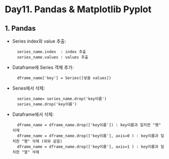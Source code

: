 # Day11. Pandas & Matplotlib Pyplot

## 1. Pandas
- Series index와 value 추출:

        series_name.index  : index 추출
        series_name.values : values 추출

- Dataframe에 Series 객체 추가:
        
        dframe_name['key'] = Series([넣을 values])

- Series에서 삭제:
        
        series_name= series_name.drop('key이름')
        series_name.drop('key이름')

- Dataframe에서 삭제:

        dframe_name = dframe_name.drop(['key이름']) : key이름과 일치한 "행" 삭제
        dframe_name = dframe_name.drop(['key이름'], axis=0 ) : key이름과 일치한 "행" 삭제 (위와 같음)
        dframe_name = dframe_name.drop(['key이름'], axis=1 ) : key이름과 일치한 "열" 삭제
        




    
